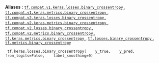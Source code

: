 **Aliases** : [ `tf.compat.v1.keras.losses.binary_crossentropy` ](/api_docs/python/tf/keras/losses/binary_crossentropy), [ `tf.compat.v1.keras.metrics.binary_crossentropy` ](/api_docs/python/tf/keras/losses/binary_crossentropy), [ `tf.compat.v2.keras.losses.binary_crossentropy` ](/api_docs/python/tf/keras/losses/binary_crossentropy), [ `tf.compat.v2.keras.metrics.binary_crossentropy` ](/api_docs/python/tf/keras/losses/binary_crossentropy), [ `tf.compat.v2.losses.binary_crossentropy` ](/api_docs/python/tf/keras/losses/binary_crossentropy), [ `tf.compat.v2.metrics.binary_crossentropy` ](/api_docs/python/tf/keras/losses/binary_crossentropy), [ `tf.keras.metrics.binary_crossentropy` ](/api_docs/python/tf/keras/losses/binary_crossentropy), [ `tf.losses.binary_crossentropy` ](/api_docs/python/tf/keras/losses/binary_crossentropy), [ `tf.metrics.binary_crossentropy` ](/api_docs/python/tf/keras/losses/binary_crossentropy)

```
 tf.keras.losses.binary_crossentropy(    y_true,    y_pred,    from_logits=False,    label_smoothing=0) 
```

